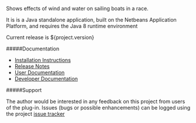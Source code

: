 Shows effects of wind and water on sailing boats in a race.

It is is a Java standalone application, built on the Netbeans Application Platform, and requires the Java
8 runtime environment
          
Current release is ${project.version}
                
#####Documentation

* [Installation Instructions](installation.html)
* [Release Notes](release.html)
* [User Documentation](user.html)
* [Developer Documentation](developer.html)
                
#####Support

The author would be interested in any feedback on this project
from users of the plug-in.  Issues (bugs or possible
enhancements) can be logged using the project
[issue tracker](https://github.com/Richard-Linsdale/racetrainingdemonstrator/issues)

